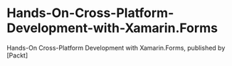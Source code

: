 # Hands-On-Cross-Platform-Development-with-Xamarin.Forms
Hands-On Cross-Platform Development with Xamarin.Forms, published by [Packt]
